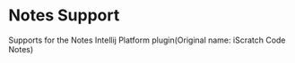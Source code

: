 # Notes Support
Supports for the Notes Intellij Platform plugin(Original name: iScratch Code Notes)
